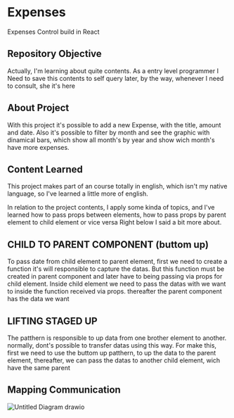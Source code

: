 # Expenses
Expenses Control build in React

## Repository Objective

Actually, I'm learning about quite contents. As a entry level programmer I Need to save this contents to self query later, by the way, whenever I need to consult, she it's here 

## About Project

With this project it's possible to add a new Expense, with the title, amount and date.
Also it's possible to filter by month and see the graphic with dinamical bars, which show all month's by year and show  wich month's have more expenses.

## Content Learned
This project makes part of an course totally in english, which isn't my native language, so I've learned a little more of english.

In relation to the project contents, I apply some kinda of topics, and I've learned how to pass props between elements, how to pass props by parent element to child element or vice versa
Right below I said a bit more about.

## CHILD TO PARENT COMPONENT (buttom up)
 To pass date from child element to parent element, first we need to create a function it's will responsible 
to capture the datas. But this function must be created in parent component and later have to being passing via props for child element. 
Inside child element we need to pass the datas with we want to inside the function received via props. thereafter the parent component has the data we want 

##  LIFTING STAGED UP
  The patthern is responsible to up data from one  brother element to another. normally, dont's possible to transfer datas using
 this way. For make this, first we need to use the buttom up patthern, to up the data to the parent element,
 thereafter, we can pass the datas to another child element, wich have the same parent 
 
## Mapping Communication
![Untitled Diagram drawio](https://user-images.githubusercontent.com/90096605/158185261-664f18e9-2830-4786-bf28-d1785ece4a40.png)
